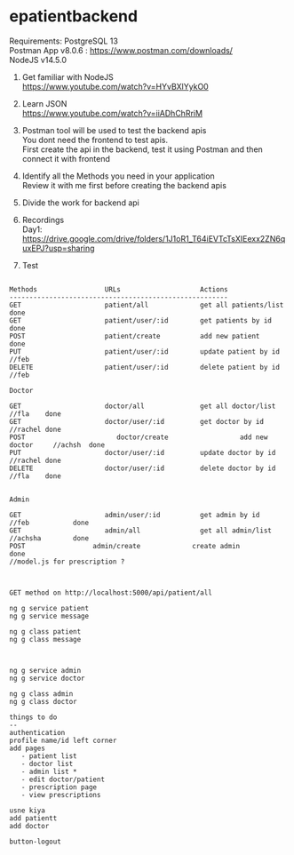 # epatientbackend

Requirements:
PostgreSQL 13 <br />
Postman App v8.0.6 : https://www.postman.com/downloads/ <br />
NodeJS v14.5.0 <br />

1. Get familiar with NodeJS <br />
https://www.youtube.com/watch?v=HYvBXlYykO0 <br />

2. Learn JSON <br />
https://www.youtube.com/watch?v=iiADhChRriM <br />

3. Postman tool will be used to test the backend apis <br />
You dont need the frontend to test apis. <br />
First create the api in the backend, test it using Postman and then connect it with frontend <br />

4. Identify all the Methods you need in your application <br />
Review it with me first before creating the backend apis <br />

5. Divide the work for backend api <br />

6. Recordings <br />
Day1: https://drive.google.com/drive/folders/1J1oR1_T64iEVTcTsXIEexx2ZN6quxEPJ?usp=sharing <br />

7. Test

```

Methods					URLs 					Actions
-------------------------------------------------------
GET						patient/all		    	get all patients/list        done
GET						patient/user/:id		get patients by id           done
POST					patient/create			add new patient                 done
PUT						patient/user/:id		update patient by id    //feb  
DELETE					patient/user/:id		delete patient by id    //feb   

Doctor

GET						doctor/all		    	get all doctor/list      //fla    done
GET						doctor/user/:id	      	get doctor by id   //rachel done
POST					   doctor/create			      add new doctor     //achsh  done
PUT						doctor/user/:id		    update doctor by id  //rachel done
DELETE					doctor/user/:id		    delete doctor by id  //fla    done


Admin

GET						admin/user/:id	      	get admin by id   //feb           done
GET						admin/all		    	get all admin/list   //achsha        done
POST                 admin/create             create admin                     done
//model.js for prescription ?



GET method on http://localhost:5000/api/patient/all 

ng g service patient
ng g service message

ng g class patient
ng g class message



ng g service admin
ng g service doctor

ng g class admin
ng g class doctor

things to do
--
authentication
profile name/id left corner
add pages 
   - patient list 
   - doctor list
   - admin list *
   - edit doctor/patient
   - prescription page
   - view prescriptions 

usne kiya   
add patientt 
add doctor

button-logout


